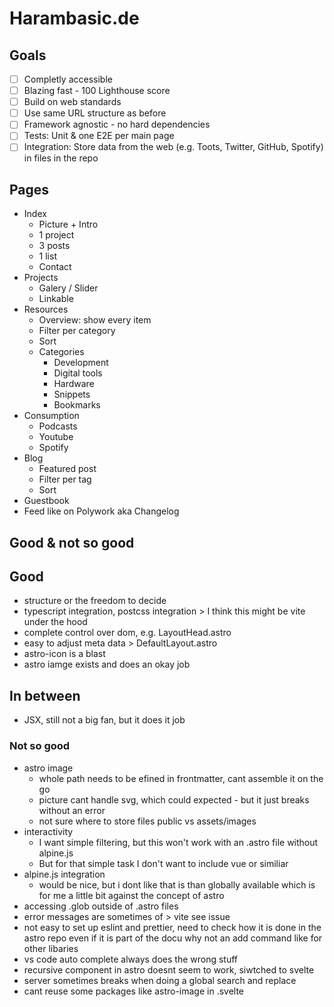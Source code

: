 # Harambasic.de

## Goals

- [ ] Completly accessible
- [ ] Blazing fast - 100 Lighthouse score
- [ ] Build on web standards
- [ ] Use same URL structure as before
- [ ] Framework agnostic - no hard dependencies
- [ ] Tests: Unit & one E2E per main page
- [ ] Integration: Store data from the web (e.g. Toots, Twitter, GitHub, Spotify) in files in the repo
 
## Pages

- Index
    - Picture + Intro
    - 1 project
    - 3 posts
    - 1 list
    - Contact
- Projects
    - Galery / Slider
    - Linkable
- Resources
    - Overview: show every item
    - Filter per category
    - Sort
    - Categories
        - Development
        - Digital tools
        - Hardware
        - Snippets
        - Bookmarks
- Consumption
    - Podcasts
    - Youtube
    - Spotify
- Blog
    - Featured post
    - Filter per tag
    - Sort
- Guestbook
- Feed like on Polywork aka Changelog


## Good & not so good

## Good

* structure or the freedom to decide
* typescript integration, postcss integration > I think this might be vite under the hood
* complete control over dom, e.g. LayoutHead.astro
* easy to adjust meta data > DefaultLayout.astro
* astro-icon is a blast
* astro iamge exists and does an okay job

## In between

* JSX, still not a big fan, but it does it job

### Not so good

* astro image
    * whole path needs to be efined in frontmatter, cant assemble it on the go
    * picture cant handle svg, which could expected - but it just breaks without an error
    * not sure where to store files public vs assets/images
* interactivity
    * I want simple filtering, but this won't work with an .astro file without alpine.js
    * But for that simple task I don't want to include vue or similiar
* alpine.js integration
    * would be nice, but i dont like that is than globally available which is for me a little bit against the concept of astro
* accessing .glob outside of .astro files
* error messages are sometimes of > vite see issue
* not easy to set up eslint and prettier, need to check how it is done in the astro repo even if it is part of the docu why not an add command like for other libaries
* vs code auto complete always does the wrong stuff
* recursive component in astro doesnt seem to work, siwtched to svelte
* server sometimes breaks when doing a global search and replace
* cant reuse some packages like astro-image in .svelte
